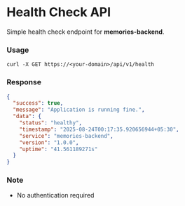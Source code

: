 # Health Check API

Simple health check endpoint for **memories-backend**.


### Usage

```
curl -X GET https://<your-domain>/api/v1/health
```

### Response

```json
{
  "success": true,
  "message": "Application is running fine.",
  "data": {
    "status": "healthy",
    "timestamp": "2025-08-24T00:17:35.920656944+05:30",
    "service": "memories-backend",
    "version": "1.0.0",
    "uptime": "41.561189271s"
  }
}
```
### Note
- No authentication required

